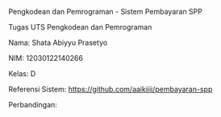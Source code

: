 Pengkodean dan Pemrograman - Sistem Pembayaran SPP

Tugas UTS Pengkodean dan Pemrograman

Nama: Shata Abiyyu Prasetyo

NIM: 12030122140266

Kelas: D

Referensi Sistem: https://github.com/aaikiiii/pembayaran-spp

Perbandingan:
